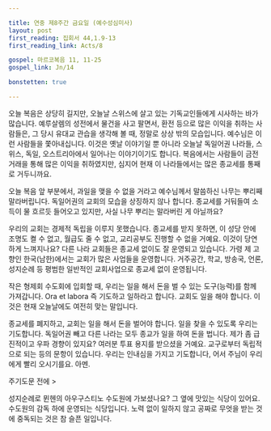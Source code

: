```yaml
---

title: 연중 제8주간 금요일 (예수성심미사)
layout: post 
first_reading: 집회서 44,1.9-13
first_reading_link: Acts/8

gospel: 마르코복음 11, 11-25
gospel_link: Jn/14

bonstetten: true

---
```







오늘 복음은 상당히 길지만, 오늘날 스위스에 살고 있는 기독교인들에게 시사하는 바가 많습니다. 예루살렘의 성전에서 물건을 사고 팔면서, 환전 등으로 많은 이익을 취하는 사람들은, 그 당시 유대교 관습을 생각해 볼 때, 정말로 상상 밖의 모습입니다. 예수님은 이런 사람들을 쫓아내십니다. 이것은 옛날 이야기일 뿐 아니라 오늘날 독일어권 나라들, 스위스, 독일, 오스트리아에서 일어나는 이야기이기도 합니다. 복음에서는 사람들이 금전거래을 통해 많은 이익을 취하였지만, 심지어 현재 이 나라들에서는 많은 종교세를 통째로 거두니까요. 

오늘 복음 앞 부분에서, 과일을 맺을 수 없을 거라고 예수님께서 말씀하신 나무는 뿌리째 말라버립니다. 독일어권의 교회의 모습을 상징하지 않나 합니다. 종교세를 거둬들여 소득이 물 흐르듯 들어오고 있지만, 사실 나무 뿌리는 말라버린 게 아닐까요? 

우리의 교회는 경제적 독립을 이루지 못했습니다. 종교세를 받지 못하면, 이 성당 안에 조명도 켤 수 없고, 월급도 줄 수 없고, 교리공부도 진행할 수 없을 거예요. 
이것이 당연하게 느껴지나요?
다른 나라 교회들은 종교세 없이도 잘 운영되고 있습니다. 가령 제 고향인 한국(남한)에서는 교회가 많은 사업들을 운영합니다. 거주공간, 학교, 방송국, 언론, 성지순례 등 평범한 일반적인 교회사업으로 종교세 없이 운영됩니다. 

작은 형제회 수도회에 입회할 때, 우리는 일을 해서 돈을 벌 수 있는 도구(능력)를 함께 가져갑니다. Ora et labora 즉 기도하고 일하라고 합니다. 교회도 일을 해야 합니다. 이것은 현재 오늘날에도 여전히 맞는 말입니다. 

종교세를 폐지하고, 교회는 일을 해서 돈을 벌어야 합니다. 일을 찾을 수 있도록 우리는 기도합니다. 독일어권 빼고 다른 나라는 모두 종교가 일을 하여 돈을 법니다. 제가 좀 급진적이고 우파 경향이 있지요? 여러분 투표 용지를 받으셨을 거예요. 교구로부터 독립적으로 되는 등의 문항이 있습니다. 우리는 인내심을 가지고 기도합니다, 어서 주님이 우리에게 빨리 오시기를요. 아멘.

주기도문 전에 >

성지순례로 뮌헨의 아우구스티노 수도원에 가보셨나요? 그 옆에 맛있는 식당이 있어요. 수도원의 감독 하에 운영되는 식당입니다. 노력 없이 일하지 않고 공짜로 무엇을 받는 것에 중독되는 것은 참 슬픈 일입니다.


